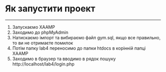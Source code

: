 # Як запустити проект
---
1. Запускаємо XAAMP
2. Заходимо до phpMyAdmin
3. Натискаємо імпорт та вибираємо файл gym.sql, якщо все правильно, то ви не отримаєте помилок
4. Потім папку lab4 переносимо до папки htdocs в корінній папці XAAMP
5. Заходимо в браузер та вводимо в рядок пошуку http://localhost/lab4/login.php
